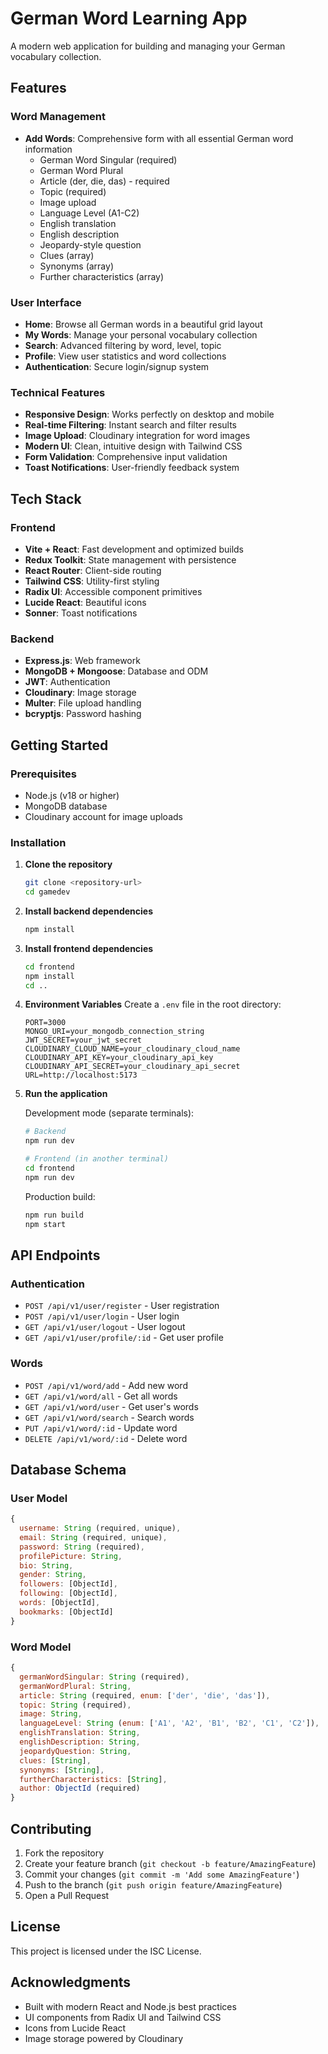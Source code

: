 # German Word Learning App

A modern web application for building and managing your German vocabulary collection.

## Features

### Word Management
- **Add Words**: Comprehensive form with all essential German word information
  - German Word Singular (required)
  - German Word Plural
  - Article (der, die, das) - required
  - Topic (required)
  - Image upload
  - Language Level (A1-C2)
  - English translation
  - English description
  - Jeopardy-style question
  - Clues (array)
  - Synonyms (array)
  - Further characteristics (array)

### User Interface
- **Home**: Browse all German words in a beautiful grid layout
- **My Words**: Manage your personal vocabulary collection
- **Search**: Advanced filtering by word, level, topic
- **Profile**: View user statistics and word collections
- **Authentication**: Secure login/signup system

### Technical Features
- **Responsive Design**: Works perfectly on desktop and mobile
- **Real-time Filtering**: Instant search and filter results
- **Image Upload**: Cloudinary integration for word images
- **Modern UI**: Clean, intuitive design with Tailwind CSS
- **Form Validation**: Comprehensive input validation
- **Toast Notifications**: User-friendly feedback system

## Tech Stack

### Frontend
- **Vite + React**: Fast development and optimized builds
- **Redux Toolkit**: State management with persistence
- **React Router**: Client-side routing
- **Tailwind CSS**: Utility-first styling
- **Radix UI**: Accessible component primitives
- **Lucide React**: Beautiful icons
- **Sonner**: Toast notifications

### Backend
- **Express.js**: Web framework
- **MongoDB + Mongoose**: Database and ODM
- **JWT**: Authentication
- **Cloudinary**: Image storage
- **Multer**: File upload handling
- **bcryptjs**: Password hashing

## Getting Started

### Prerequisites
- Node.js (v18 or higher)
- MongoDB database
- Cloudinary account for image uploads

### Installation

1. **Clone the repository**
   ```bash
   git clone <repository-url>
   cd gamedev
   ```

2. **Install backend dependencies**
   ```bash
   npm install
   ```

3. **Install frontend dependencies**
   ```bash
   cd frontend
   npm install
   cd ..
   ```

4. **Environment Variables**
   Create a `.env` file in the root directory:
   ```env
   PORT=3000
   MONGO_URI=your_mongodb_connection_string
   JWT_SECRET=your_jwt_secret
   CLOUDINARY_CLOUD_NAME=your_cloudinary_cloud_name
   CLOUDINARY_API_KEY=your_cloudinary_api_key
   CLOUDINARY_API_SECRET=your_cloudinary_api_secret
   URL=http://localhost:5173
   ```

5. **Run the application**
   
   Development mode (separate terminals):
   ```bash
   # Backend
   npm run dev
   
   # Frontend (in another terminal)
   cd frontend
   npm run dev
   ```

   Production build:
   ```bash
   npm run build
   npm start
   ```

## API Endpoints

### Authentication
- `POST /api/v1/user/register` - User registration
- `POST /api/v1/user/login` - User login
- `GET /api/v1/user/logout` - User logout
- `GET /api/v1/user/profile/:id` - Get user profile

### Words
- `POST /api/v1/word/add` - Add new word
- `GET /api/v1/word/all` - Get all words
- `GET /api/v1/word/user` - Get user's words
- `GET /api/v1/word/search` - Search words
- `PUT /api/v1/word/:id` - Update word
- `DELETE /api/v1/word/:id` - Delete word

## Database Schema

### User Model
```javascript
{
  username: String (required, unique),
  email: String (required, unique),
  password: String (required),
  profilePicture: String,
  bio: String,
  gender: String,
  followers: [ObjectId],
  following: [ObjectId],
  words: [ObjectId],
  bookmarks: [ObjectId]
}
```

### Word Model
```javascript
{
  germanWordSingular: String (required),
  germanWordPlural: String,
  article: String (required, enum: ['der', 'die', 'das']),
  topic: String (required),
  image: String,
  languageLevel: String (enum: ['A1', 'A2', 'B1', 'B2', 'C1', 'C2']),
  englishTranslation: String,
  englishDescription: String,
  jeopardyQuestion: String,
  clues: [String],
  synonyms: [String],
  furtherCharacteristics: [String],
  author: ObjectId (required)
}
```

## Contributing

1. Fork the repository
2. Create your feature branch (`git checkout -b feature/AmazingFeature`)
3. Commit your changes (`git commit -m 'Add some AmazingFeature'`)
4. Push to the branch (`git push origin feature/AmazingFeature`)
5. Open a Pull Request

## License

This project is licensed under the ISC License.

## Acknowledgments

- Built with modern React and Node.js best practices
- UI components from Radix UI and Tailwind CSS
- Icons from Lucide React
- Image storage powered by Cloudinary